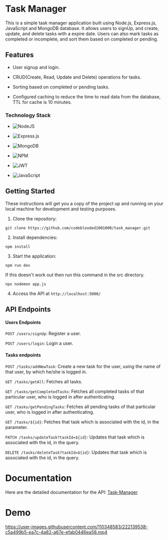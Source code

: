 # Task Manager

This is a simple task manager application built using Node.js, Express.js, JavaScript and MongoDB database. It allows users to signUp, and create, update, and delete tasks with a expire date. Users can also mark tasks as completed or incomplete, and sort them based on completed or pending.

## Features

* User signup and login.

* CRUD(Create, Read, Update and Delete) operations for tasks.

* Sorting based on completed or pending tasks.

* Configured caching to reduce the time to read data from the database, TTL for cache is 10 minutes.


### Technology Stack

* ![NodeJS](https://img.shields.io/badge/node.js-6DA55F?style=for-the-badge&logo=node.js&logoColor=white)

* ![Express.js](https://img.shields.io/badge/express.js-%23404d59.svg?style=for-the-badge&logo=express&logoColor=%2361DAFB)

* ![MongoDB](https://img.shields.io/badge/MongoDB-%234ea94b.svg?style=for-the-badge&logo=mongodb&logoColor=white)

* ![NPM](https://img.shields.io/badge/NPM-%23CB3837.svg?style=for-the-badge&logo=npm&logoColor=white)
* ![JWT](https://img.shields.io/badge/JWT-black?style=for-the-badge&logo=JSON%20web%20tokens)
* ![JavaScript](https://img.shields.io/badge/javascript-%23323330.svg?style=for-the-badge&logo=javascript&logoColor=%23F7DF1E)

## Getting Started

These instructions will get you a copy of the project up and running on your local machine for development and testing purposes.

1. Clone the repository:

```shell
git clone https://github.com/codeblooded1001000/task_manager.git
```
2. Install dependencies:

```shell
npm install
```

3. Start the application:
```shell
npm run dev
```
If this doesn't work out then run this command in the src directory.
```shell
npx nodemon app.js
```

4. Access the API at `http://localhost:5000/`

## API Endpoints

#### Users Endpoints

`POST /users/signUp`: Register a user.

`POST /users/login`: Login a user.

#### Tasks endpoints

`POST /tasks/addNewTask`: Create a new task for the user, using the name of that user, by which he/she is logged in.

`GET /tasks/getAll`: Fetches all tasks.

`GET /tasks/getCompletedTasks`: Fetches all completed tasks of that particular user, who is logged in after authenticating.

`GET /tasks/getPendingTasks`: Fetches all pending tasks of that particular user, who is logged in after authenticating.

`GET /tasks/${id}`: Fetches that task which is associated with the id, in the parameter.

`PATCH /tasks/updateTask?taskId=${id}`: Updates that task which is associated with the id, in the query.

`DELETE /tasks/deleteTask?taskId=${id}`: Updates that task which is associated with the id, in the query.

# Documentation

Here are the detailed documentation for the API: [Task-Manager](https://documenter.getpostman.com/view/24360292/2s93CSpAtV)

# Demo

https://user-images.githubusercontent.com/110348583/222139538-c5a499b5-ea7c-4a82-a67e-efab0446ea58.mp4
